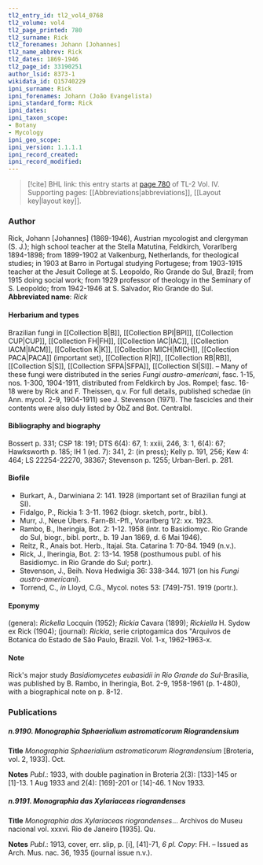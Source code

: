 ```yaml
---
tl2_entry_id: tl2_vol4_0768
tl2_volume: vol4
tl2_page_printed: 780
tl2_surname: Rick
tl2_forenames: Johann [Johannes]
tl2_name_abbrev: Rick
tl2_dates: 1869-1946
tl2_page_id: 33190251
author_lsid: 8373-1
wikidata_id: Q15740229
ipni_surname: Rick
ipni_forenames: Johann (João Evangelista)
ipni_standard_form: Rick
ipni_dates: 
ipni_taxon_scope: 
- Botany
- Mycology
ipni_geo_scope: 
ipni_version: 1.1.1.1
ipni_record_created: 
ipni_record_modified:
---
```



> [!cite] BHL link: this entry starts at [page 780](https://www.biodiversitylibrary.org/page/33190251) of TL-2 Vol. IV.
> Supporting pages: [[Abbreviations|abbreviations]], [[Layout key|layout key]].

### Author

Rick, Johann \[Johannes\] (1869-1946), Austrian mycologist and clergyman (S. J.); high school teacher at the Stella Matutina, Feldkirch, Vorarlberg 1894-1898; from 1899-1902 at Valkenburg, Netherlands, for theological studies; in 1903 at Barro in Portugal studying Portugese; from 1903-1915 teacher at the Jesuit College at S. Leopoldo, Rio Grande do Sul, Brazil; from 1915 doing social work; from 1929 professor of theology in the Seminary of S. Leopoldo; from 1942-1946 at S. Salvador, Rio Grande do Sul. 
**Abbreviated name**: *Rick*

#### Herbarium and types

Brazilian fungi in [[Collection B|B]], [[Collection BPI|BPI]], [[Collection CUP|CUP]], [[Collection FH|FH]], [[Collection IAC|IAC]], [[Collection IACM|IACM]], [[Collection K|K]], [[Collection MICH|MICH]], [[Collection PACA|PACA]] (important set), [[Collection R|R]], [[Collection RB|RB]], [[Collection S|S]], [[Collection SFPA|SFPA]], [[Collection SI|SI]]. – Many of these fungi were distributed in the series *Fungi austro-americani*, fasc. 1-15, nos. 1-300, 1904-1911, distributed from Feldkirch by Jos. Rompel; fasc. 16-18 were by Rick and F. Theissen, q.v. For full details, published schedae (in Ann. mycol. 2-9, 1904-1911) see J. Stevenson (1971). The fascicles and their contents were also duly listed by ÖbZ and Bot. Centralbl.

#### Bibliography and biography

Bossert p. 331; CSP 18: 191; DTS 6(4): 67, 1: xxiii, 246, 3: 1, 6(4): 67; Hawksworth p. 185; IH 1 (ed. 7): 341, 2: (in press); Kelly p. 191, 256; Kew 4: 464; LS 22254-22270, 38367; Stevenson p. 1255; Urban-Berl. p. 281.

#### Biofile

- Burkart, A., Darwiniana 2: 141. 1928 (important set of Brazilian fungi at SI).
- Fidalgo, P., Rickia 1: 3-11. 1962 (biogr. sketch, portr., bibl.).
- Murr, J., Neue Übers. Farn-Bl.-Pfl., Vorarlberg 1/2: xx. 1923.
- Rambo, B., Iheringia, Bot. 2: 1-12. 1958 (intr. to Basidiomyc. Rio Grande do Sul, biogr., bibl. portr., b. 19 Jan 1869, d. 6 Mai 1946).
- Reitz, R., Anais bot. Herb., Itajai. Sta. Catarina 1: 70-84. 1949 (n.v.).
- Rick, J., Iheringia, Bot. 2: 13-14. 1958 (posthumous publ. of his Basidiomyc. in Rio Grande do Sul; portr.).
- Stevenson, J., Beih. Nova Hedwigia 36: 338-344. 1971 (on his *Fungi austro-americani*).
- Torrend, C., *in* Lloyd, C.G., Mycol. notes 53: \[749\]-751. 1919 (portr.).

#### Eponymy

(genera): *Rickella* Locquin (1952); *Rickia* Cavara (1899); *Rickiella* H. Sydow ex Rick (1904); (journal): *Rickia*, serie criptogamica dos "Arquivos de Botanica do Estado de São Paulo, Brazil. Vol. 1-x, 1962-1963-x.

#### Note

Rick's major study *Basidiomycetes eubasidii in Rio Grande do Sul*-Brasilia, was published by B. Rambo, in Iheringia, Bot. 2-9, 1958-1961 (p. 1-480), with a biographical note on p. 8-12.

### Publications

##### n.9190. Monographia Sphaerialium astromaticorum Riograndensium

**Title**
*Monographia Sphaerialium astromaticorum Riograndensium* \[Broteria, vol. 2, 1933\]. Oct.

**Notes**
*Publ*.: 1933, with double pagination in Broteria 2(3): \[133\]-145 or \[1\]-13. 1 Aug 1933 and 2(4): \[169\]-201 or \[14\]-46. 1 Nov 1933.

##### n.9191. Monographia das Xylariaceas riograndenses

**Title**
*Monographia das Xylariaceas riograndenses*... Archivos do Museu nacional vol. xxxvi. Rio de Janeiro \[1935\]. Qu.

**Notes**
*Publ*.: 1913, cover, err. slip, p. \[i\], \[41\]-71, *6 pl. Copy*: FH. – Issued as Arch. Mus. nac. 36, 1935 (journal issue n.v.).

